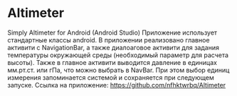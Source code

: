 # Altimeter
Simply Altimeter for Android (Android Studio)
Приложение использует стандартные классы android.
В приложении реализовано главное активити с NavigationBar, а также диалоаговое активити для задания температуры окружающей среды (необходимый параметр для расчета высоты). Также в главное активити выводится давление в единицах мм.рт.ст. или гПа, что можно выбрать в NavBar. При этом выбор единиц измерения запоминается системой и сохраняется при следующем запуске.
Ссылка на приложение: https://github.com/nfhktwrbq/Altimeter
